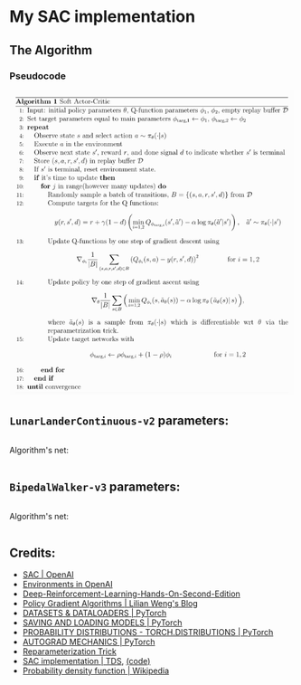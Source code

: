 # My SAC implementation

## The Algorithm

### Pseudocode


![pseudocode](static/pseudocode.png)


## `LunarLanderContinuous-v2` parameters:
```

```

Algorithm's net:
```

```

## `BipedalWalker-v3` parameters:
```

```

Algorithm's net:
```

```

## Credits:

- [SAC | OpenAI](https://spinningup.openai.com/en/latest/algorithms/sac.html#pseudocode)
- [Environments in OpenAI](https://gym.openai.com/envs/#box2d)
- [Deep-Reinforcement-Learning-Hands-On-Second-Edition](https://github.com/PacktPublishing/Deep-Reinforcement-Learning-Hands-On-Second-Edition/tree/master/Chapter17)
- [Policy Gradient Algorithms | Lilian Weng's Blog](https://lilianweng.github.io/lil-log/2018/04/08/policy-gradient-algorithms.html)
- [DATASETS & DATALOADERS | PyTorch](https://pytorch.org/tutorials/beginner/basics/data_tutorial.html)
- [SAVING AND LOADING MODELS | PyTorch](https://pytorch.org/tutorials/beginner/saving_loading_models.html)
- [PROBABILITY DISTRIBUTIONS - TORCH.DISTRIBUTIONS | PyTorch](https://pytorch.org/docs/stable/distributions.html)
- [AUTOGRAD MECHANICS | PyTorch](https://pytorch.org/docs/stable/notes/autograd.html#locally-disable-grad-doc)
- [Reparameterization Trick](https://stats.stackexchange.com/a/226136)
- [SAC implementation | TDS](https://towardsdatascience.com/soft-actor-critic-demystified-b8427df61665), [(code)](https://github.com/vaishak2future/sac/blob/master/sac.ipynb)
- [Probability density function | Wikipedia](https://en.wikipedia.org/wiki/Probability_density_function)











